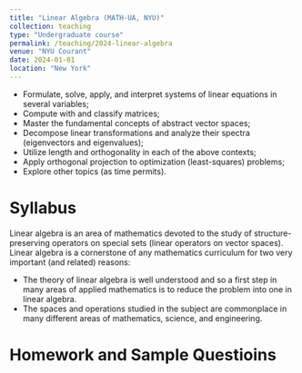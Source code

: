 ```yaml
---
title: "Linear Algebra (MATH-UA, NYU)"
collection: teaching
type: "Undergraduate course"
permalink: /teaching/2024-linear-algebra
venue: "NYU Courant"
date: 2024-01-01
location: "New York"
---
```



- Formulate, solve, apply, and interpret systems of linear equations in several variables;
- Compute with and classify matrices;
- Master the fundamental concepts of abstract vector spaces;
- Decompose linear transformations and analyze their spectra (eigenvectors and eigenvalues);
- Utilize length and orthogonality in each of the above contexts;
- Apply orthogonal projection to optimization (least-squares) problems;
- Explore other topics (as time permits).

Syllabus
======
Linear algebra is an area of mathematics devoted to the study of structure-preserving operators on special sets (linear operators on vector spaces). Linear algebra is a cornerstone of any mathematics curriculum for two very important (and related) reasons:

- The theory of linear algebra is well understood and so a first step in many areas of applied mathematics is to reduce the problem into one in linear algebra.
- The spaces and operations studied in the subject are commonplace in many different areas of mathematics, science, and engineering.


Homework and Sample Questioins
======

